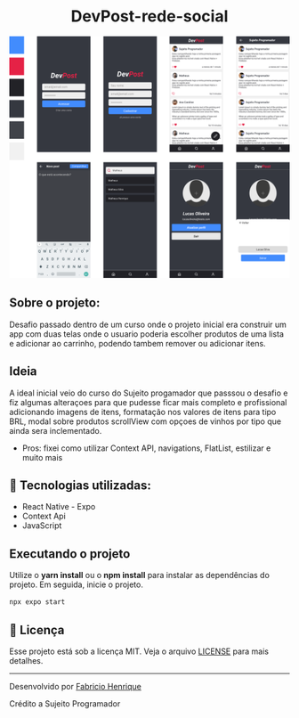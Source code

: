 
<h1 align="center">DevPost-rede-social</h1>


<img alt="gif-cell" src="https://github.com/fabricio-26/DevPost-rede-social/blob/main/src/assets/devpost.png">

## Sobre o projeto:

Desafio passado dentro de um curso onde o projeto inicial era construir um app com duas telas onde o usuario poderia escolher produtos de uma lista e adicionar ao carrinho, podendo tambem remover ou adicionar itens.

## Ideia

A ideal inicial veio do curso do Sujeito progamador que passsou o desafio e fiz algumas alteraçoes para que pudesse ficar mais completo e profissional adicionando imagens de itens, formatação nos valores de itens para tipo BRL, modal sobre produtos scrollView com opçoes de vinhos por tipo que ainda sera inclementado.

- Pros: fixei como utilizar Context API, navigations, FlatList, estilizar e muito mais

## :rocket: Tecnologias utilizadas:

- React Native - Expo
- Context Api
- JavaScript

## Executando o projeto

Utilize o **yarn install** ou o **npm install** para instalar as dependências do projeto.
Em seguida, inicie o projeto.

```cl
npx expo start
```


## :memo: Licença

Esse projeto está sob a licença MIT. Veja o arquivo [LICENSE](https://github.com/fabricio-26/Carrinho-de-compra/blob/main/LICENSE) para mais detalhes.

---

Desenvolvido por [Fabricio Henrique](https://www.linkedin.com/in/fabricio-26/)

Crédito a Sujeito Programador
